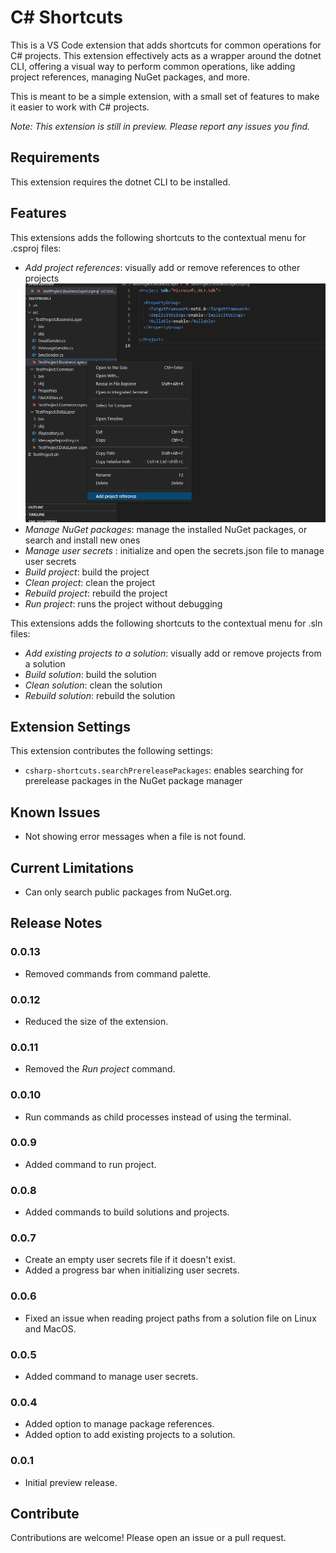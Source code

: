 # C# Shortcuts

This is a VS Code extension that adds shortcuts for common operations for C# projects.
This extension effectively acts as a wrapper around the dotnet CLI, offering a visual way to perform common operations, like adding project references, managing NuGet packages, and more.

This is meant to be a simple extension, with a small set of features to make it easier to work with C# projects.

_Note: This extension is still in preview. Please report any issues you find._

## Requirements

This extension requires the dotnet CLI to be installed.

## Features

This extensions adds the following shortcuts to the contextual menu for .csproj files:

- _Add project references_: visually add or remove references to other projects
![add project reference](images/add-project-reference-context-menu.png)
- _Manage NuGet packages_: manage the installed NuGet packages, or search and install new ones
- _Manage user secrets_ : initialize and open the secrets.json file to manage user secrets
- _Build project_: build the project
- _Clean project_: clean the project
- _Rebuild project_: rebuild the project
- _Run project_: runs the project without debugging

This extensions adds the following shortcuts to the contextual menu for .sln files:

- _Add existing projects to a solution_: visually add or remove projects from a solution
- _Build solution_: build the solution
- _Clean solution_: clean the solution
- _Rebuild solution_: rebuild the solution

## Extension Settings

This extension contributes the following settings:

- `csharp-shortcuts.searchPrereleasePackages`: enables searching for prerelease packages in the NuGet package manager

## Known Issues

- Not showing error messages when a file is not found.

## Current Limitations

- Can only search public packages from NuGet.org.

## Release Notes

### 0.0.13

- Removed commands from command palette.

### 0.0.12

- Reduced the size of the extension.

### 0.0.11

- Removed the _Run project_ command.

### 0.0.10

- Run commands as child processes instead of using the terminal.

### 0.0.9

- Added command to run project.

### 0.0.8

- Added commands to build solutions and projects.

### 0.0.7

- Create an empty user secrets file if it doesn't exist.
- Added a progress bar when initializing user secrets.

### 0.0.6

- Fixed an issue when reading project paths from a solution file on Linux and MacOS.

### 0.0.5

- Added command to manage user secrets.

### 0.0.4

- Added option to manage package references.
- Added option to add existing projects to a solution.

### 0.0.1

- Initial preview release.

## Contribute

Contributions are welcome! Please open an issue or a pull request.
